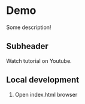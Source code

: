 # Demo

Some description!

## Subheader

Watch tutorial on Youtube.

## Local development

1. Open index.html browser
